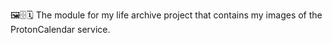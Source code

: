 🖼️🗄️🗓️ The module for my life archive project that contains my images of the ProtonCalendar service.
